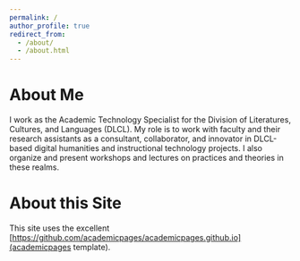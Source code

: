 ```yaml
---
permalink: /
author_profile: true
redirect_from: 
  - /about/
  - /about.html
---
```


About Me
======

I work as the Academic Technology Specialist for the Division of Literatures, Cultures, and Languages (DLCL). My role is to work with faculty and their research assistants as a consultant, collaborator, and innovator in DLCL-based digital humanities and instructional technology projects. I also organize and present workshops and lectures on practices and theories in these realms. 

About this Site
======

This site uses the excellent [https://github.com/academicpages/academicpages.github.io](academicpages template).